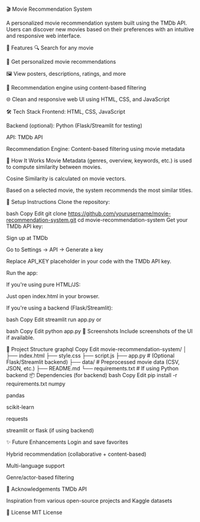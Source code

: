 🎬 Movie Recommendation System


A personalized movie recommendation system built using the TMDb API. Users can discover new movies based on their preferences with an intuitive and responsive web interface.

🚀 Features
🔍 Search for any movie

🎯 Get personalized movie recommendations

🖼️ View posters, descriptions, ratings, and more

🧠 Recommendation engine using content-based filtering

🌐 Clean and responsive web UI using HTML, CSS, and JavaScript

🛠️ Tech Stack
Frontend: HTML, CSS, JavaScript

Backend (optional): Python (Flask/Streamlit for testing)

API: TMDb API

Recommendation Engine: Content-based filtering using movie metadata

🧩 How It Works
Movie Metadata (genres, overview, keywords, etc.) is used to compute similarity between movies.

Cosine Similarity is calculated on movie vectors.

Based on a selected movie, the system recommends the most similar titles.

📝 Setup Instructions
Clone the repository:

bash
Copy
Edit
git clone https://github.com/yourusername/movie-recommendation-system.git
cd movie-recommendation-system
Get your TMDb API key:

Sign up at TMDb

Go to Settings → API → Generate a key

Replace API_KEY placeholder in your code with the TMDb API key.

Run the app:

If you're using pure HTML/JS:

Just open index.html in your browser.

If you're using a backend (Flask/Streamlit):

bash
Copy
Edit
streamlit run app.py
or

bash
Copy
Edit
python app.py
📸 Screenshots
Include screenshots of the UI if available.

📁 Project Structure
graphql
Copy
Edit
movie-recommendation-system/
│
├── index.html
├── style.css
├── script.js
├── app.py                 # (Optional Flask/Streamlit backend)
├── data/                  # Preprocessed movie data (CSV, JSON, etc.)
├── README.md
└── requirements.txt       # If using Python backend
📦 Dependencies (for backend)
bash
Copy
Edit
pip install -r requirements.txt
numpy

pandas

scikit-learn

requests

streamlit or flask (if using backend)

✨ Future Enhancements
Login and save favorites

Hybrid recommendation (collaborative + content-based)

Multi-language support

Genre/actor-based filtering

🙌 Acknowledgements
TMDb API

Inspiration from various open-source projects and Kaggle datasets

📄 License
MIT License


